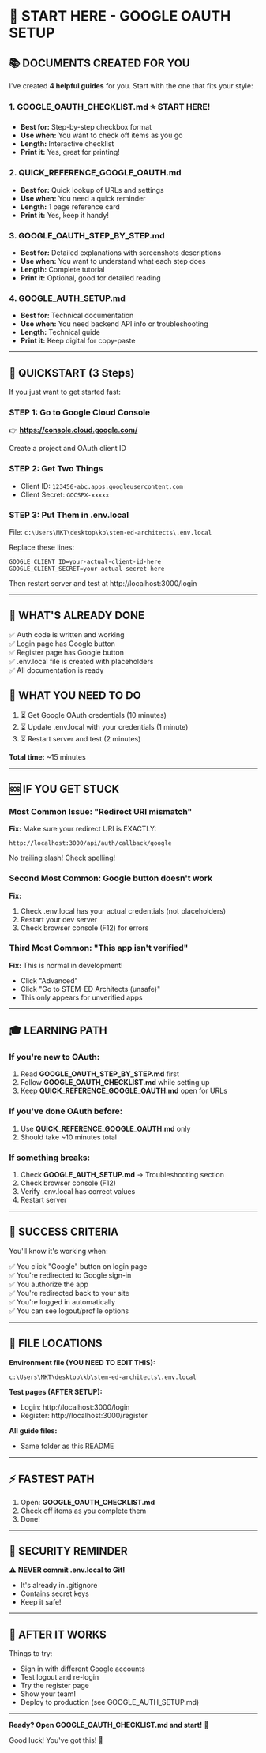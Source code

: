 # 🎯 START HERE - GOOGLE OAUTH SETUP

## 📚 DOCUMENTS CREATED FOR YOU

I've created **4 helpful guides** for you. Start with the one that fits your style:

### 1. **GOOGLE_OAUTH_CHECKLIST.md** ⭐ START HERE!

- **Best for:** Step-by-step checkbox format
- **Use when:** You want to check off items as you go
- **Length:** Interactive checklist
- **Print it:** Yes, great for printing!

### 2. **QUICK_REFERENCE_GOOGLE_OAUTH.md**

- **Best for:** Quick lookup of URLs and settings
- **Use when:** You need a quick reminder
- **Length:** 1 page reference card
- **Print it:** Yes, keep it handy!

### 3. **GOOGLE_OAUTH_STEP_BY_STEP.md**

- **Best for:** Detailed explanations with screenshots descriptions
- **Use when:** You want to understand what each step does
- **Length:** Complete tutorial
- **Print it:** Optional, good for detailed reading

### 4. **GOOGLE_AUTH_SETUP.md**

- **Best for:** Technical documentation
- **Use when:** You need backend API info or troubleshooting
- **Length:** Technical guide
- **Print it:** Keep digital for copy-paste

---

## 🚀 QUICKSTART (3 Steps)

If you just want to get started fast:

### STEP 1: Go to Google Cloud Console

👉 **https://console.cloud.google.com/**

Create a project and OAuth client ID

### STEP 2: Get Two Things

- Client ID: `123456-abc.apps.googleusercontent.com`
- Client Secret: `GOCSPX-xxxxx`

### STEP 3: Put Them in .env.local

File: `c:\Users\MKT\desktop\kb\stem-ed-architects\.env.local`

Replace these lines:

```
GOOGLE_CLIENT_ID=your-actual-client-id-here
GOOGLE_CLIENT_SECRET=your-actual-secret-here
```

Then restart server and test at http://localhost:3000/login

---

## 📍 WHAT'S ALREADY DONE

✅ Auth code is written and working  
✅ Login page has Google button  
✅ Register page has Google button  
✅ .env.local file is created with placeholders  
✅ All documentation is ready

## 🎯 WHAT YOU NEED TO DO

1. ⏳ Get Google OAuth credentials (10 minutes)
2. ⏳ Update .env.local with your credentials (1 minute)
3. ⏳ Restart server and test (2 minutes)

**Total time:** ~15 minutes

---

## 🆘 IF YOU GET STUCK

### Most Common Issue: "Redirect URI mismatch"

**Fix:** Make sure your redirect URI is EXACTLY:

```
http://localhost:3000/api/auth/callback/google
```

No trailing slash! Check spelling!

### Second Most Common: Google button doesn't work

**Fix:**

1. Check .env.local has your actual credentials (not placeholders)
2. Restart your dev server
3. Check browser console (F12) for errors

### Third Most Common: "This app isn't verified"

**Fix:** This is normal in development!

- Click "Advanced"
- Click "Go to STEM-ED Architects (unsafe)"
- This only appears for unverified apps

---

## 🎓 LEARNING PATH

### If you're new to OAuth:

1. Read **GOOGLE_OAUTH_STEP_BY_STEP.md** first
2. Follow **GOOGLE_OAUTH_CHECKLIST.md** while setting up
3. Keep **QUICK_REFERENCE_GOOGLE_OAUTH.md** open for URLs

### If you've done OAuth before:

1. Use **QUICK_REFERENCE_GOOGLE_OAUTH.md** only
2. Should take ~10 minutes total

### If something breaks:

1. Check **GOOGLE_AUTH_SETUP.md** → Troubleshooting section
2. Check browser console (F12)
3. Verify .env.local has correct values
4. Restart server

---

## 🎉 SUCCESS CRITERIA

You'll know it's working when:

✅ You click "Google" button on login page  
✅ You're redirected to Google sign-in  
✅ You authorize the app  
✅ You're redirected back to your site  
✅ You're logged in automatically  
✅ You can see logout/profile options

---

## 📁 FILE LOCATIONS

**Environment file (YOU NEED TO EDIT THIS):**

```
c:\Users\MKT\desktop\kb\stem-ed-architects\.env.local
```

**Test pages (AFTER SETUP):**

- Login: http://localhost:3000/login
- Register: http://localhost:3000/register

**All guide files:**

- Same folder as this README

---

## ⚡ FASTEST PATH

1. Open: **GOOGLE_OAUTH_CHECKLIST.md**
2. Check off items as you complete them
3. Done!

---

## 🔐 SECURITY REMINDER

⚠️ **NEVER commit .env.local to Git!**

- It's already in .gitignore
- Contains secret keys
- Keep it safe!

---

## 🎊 AFTER IT WORKS

Things to try:

- Sign in with different Google accounts
- Test logout and re-login
- Try the register page
- Show your team!
- Deploy to production (see GOOGLE_AUTH_SETUP.md)

---

**Ready? Open GOOGLE_OAUTH_CHECKLIST.md and start!** 🚀

Good luck! You've got this! 💪
